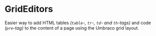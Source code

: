 # GridEditors

Easier way to add HTML tables _(`table`-, `tr`-, `td`- and `th`-tags)_ and code _(`pre`-tag)_ to the content of a page using the Umbraco grid layout.
